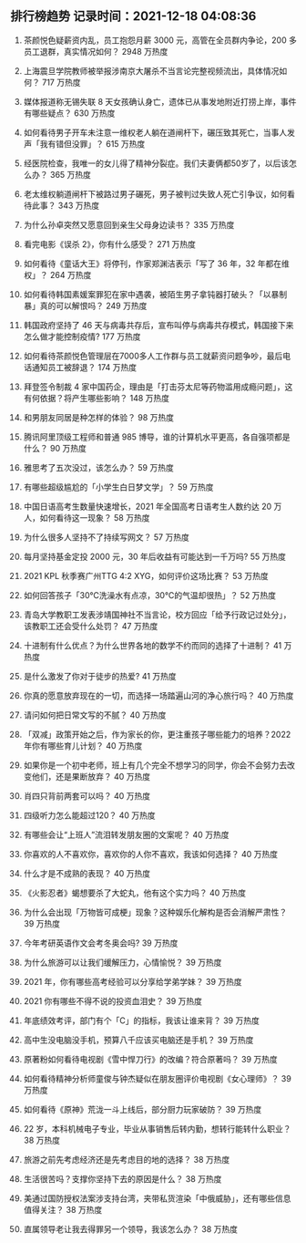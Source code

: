 
## 排行榜趋势 记录时间：2021-12-18 04:08:36
  
  1. 茶颜悦色疑薪资内乱，员工抱怨月薪 3000 元，高管在全员群内争论，200 多员工退群，真实情况如何？ 2948 万热度
    
  2. 上海震旦学院教师被举报涉南京大屠杀不当言论完整视频流出，具体情况如何？ 717 万热度
    
  3. 媒体报道称无锡失联 8 天女孩确认身亡，遗体已从事发地附近打捞上岸，事件有哪些疑点？ 630 万热度
    
  4. 如何看待男子开车未注意一维权老人躺在道闸杆下，碾压致其死亡，当事人发声「我有错但没罪」？ 615 万热度
    
  5. 经医院检查，我唯一的女儿得了精神分裂症。我们夫妻俩都50岁了，以后该怎么办？ 365 万热度
    
  6. 老太维权躺道闸杆下被路过男子碾死，男子被判过失致人死亡引争议，如何看待此事？ 343 万热度
    
  7. 为什么孙卓突然又愿意回到亲生父母身边读书？ 335 万热度
    
  8. 看完电影《误杀 2》，你有什么感受？ 271 万热度
    
  9. 如何看待《童话大王》将停刊，作家郑渊洁表示「写了 36 年，32 年都在维权」？ 264 万热度
    
  10. 如何看待韩国素媛案罪犯在家中遇袭，被陌生男子拿钝器打破头？「以暴制暴」真的可以解恨吗？ 249 万热度
    
  11. 韩国政府坚持了 46 天与病毒共存后，宣布叫停与病毒共存模式，韩国接下来怎么做才能控制疫情? 177 万热度
    
  12. 如何看待茶颜悦色管理层在7000多人工作群与员工就薪资问题争吵，最后电话通知员工被辞退？ 174 万热度
    
  13. 拜登签令制裁 4 家中国药企，理由是「打击芬太尼等药物滥用成瘾问题」，这有何依据？将产生哪些影响？ 148 万热度
    
  14. 和男朋友同居是种怎样的体验？ 98 万热度
    
  15. 腾讯阿里顶级工程师和普通 985 博导，谁的计算机水平更高，各自强项都是什么？ 90 万热度
    
  16. 雅思考了五次没过，该怎么办？ 59 万热度
    
  17. 有哪些超级尴尬的「小学生白日梦文学」？ 59 万热度
    
  18. 中国日语高考生数量快速增长，2021 年全国高考日语考生人数约达 20 万人，如何看待这一现象？ 58 万热度
    
  19. 为什么很多人坚持不了持续写网文？ 57 万热度
    
  20. 每月坚持基金定投 2000 元，30 年后收益有可能达到一千万吗? 55 万热度
    
  21. 2021 KPL 秋季赛广州TTG 4:2 XYG，如何评价这场比赛？ 53 万热度
    
  22. 如何回答孩子「30℃洗澡水有点凉，30℃的气温却很热」？ 52 万热度
    
  23. 青岛大学教职工发表涉靖国神社不当言论，校方回应「给予行政记过处分」，该教职工还会受什么处罚？ 47 万热度
    
  24. 十进制有什么优点？为什么世界各地的数学不约而同的选择了十进制？ 41 万热度
    
  25. 是什么激发了你对于徒步的热爱? 41 万热度
    
  26. 你真的愿意放弃现在的一切，而选择一场踏遍山河的净心旅行吗？ 40 万热度
    
  27. 请问如何把日常文写的不腻？ 40 万热度
    
  28. 「双减」政策开始之后，作为家长的你，更注重孩子哪些能力的培养？2022 年你有哪些育儿计划？ 40 万热度
    
  29. 如果你是一个初中老师，班上有几个完全不想学习的同学，你会不会努力去改变他们，还是果断放弃？ 40 万热度
    
  30. 肖四只背前两套可以吗？ 40 万热度
    
  31. 四级听力怎么能超过120？ 40 万热度
    
  32. 有哪些会让“上班人”流泪转发朋友圈的文案呢？ 40 万热度
    
  33. 你喜欢的人不喜欢你，喜欢你的人你不喜欢，我该如何选择？ 40 万热度
    
  34. 什么才是不成熟的表现？ 40 万热度
    
  35. 《火影忍者》蝎想要杀了大蛇丸，他有这个实力吗？ 40 万热度
    
  36. 为什么会出现「万物皆可成梗」现象？这种娱乐化解构是否会消解严肃性？ 39 万热度
    
  37. 今年考研英语作文会考冬奥会吗? 39 万热度
    
  38. 为什么旅游可以让我们缓解压力，心情愉悦？ 39 万热度
    
  39. 2021 年，你有哪些高考经验可以分享给学弟学妹？ 39 万热度
    
  40. 2021 你有哪些不得不说的投资血泪史？ 39 万热度
    
  41. 年底绩效考评，部门有个「C」的指标，我该让谁来背？ 39 万热度
    
  42. 高中生没电脑没手机，预算八千应该买电脑还是手机？ 39 万热度
    
  43. 原著粉如何看待电视剧《雪中悍刀行》的改编？符合原著吗？ 39 万热度
    
  44. 如何看待精神分析师童俊与钟杰疑似在朋友圈评价电视剧《女心理师》？ 39 万热度
    
  45. 如何看待《原神》荒泷一斗上线后，部分厨力玩家破防？ 39 万热度
    
  46. 22 岁，本科机械电子专业，毕业从事销售后转内勤，想转行能转什么职业？ 38 万热度
    
  47. 旅游之前先考虑经济还是先考虑目的地的选择？ 38 万热度
    
  48. 生活很苦吗？支撑你坚持下去的原因是什么？ 38 万热度
    
  49. 美通过国防授权法案涉支持台湾，夹带私货渲染「中俄威胁」，还有哪些信息值得关注？ 38 万热度
    
  50. 直属领导老让我去得罪另一个领导，我该怎么办？ 38 万热度
    